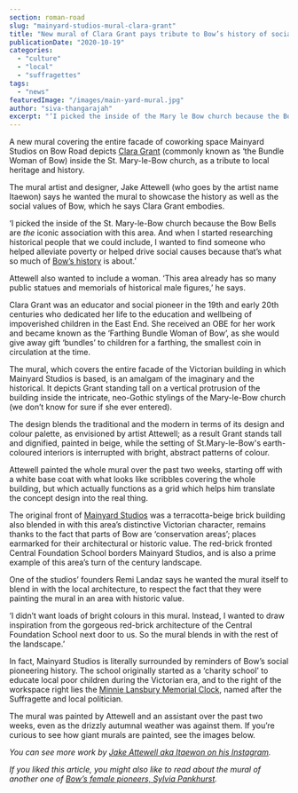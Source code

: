```yaml
---
section: roman-road
slug: "mainyard-studios-mural-clara-grant"
title: "New mural of Clara Grant pays tribute to Bow’s history of social pioneers"
publicationDate: "2020-10-19"
categories: 
  - "culture"
  - "local"
  - "suffragettes"
tags: 
  - "news"
featuredImage: "/images/main-yard-mural.jpg"
author: "siva-thangarajah"
excerpt: "‘I picked the inside of the Mary le Bow church because the Bow Bells are the iconic association with this area. And when I started researching historical people that we could include, I wanted to find someone who helped alleviate poverty because that’s what so much of the local history of this area is about.’"
---
```


A new mural covering the entire facade of coworking space Mainyard Studios on Bow Road depicts [Clara Grant](https://romanroadlondon.com/clara-grant-bundle-woman-bow/) (commonly known as ‘the Bundle Woman of Bow) inside the St. Mary-le-Bow church, as a tribute to local heritage and history.  

The mural artist and designer, Jake Attewell (who goes by the artist name Itaewon) says he wanted the mural to showcase the history as well as the social values of Bow, which he says Clara Grant embodies. 

‘I picked the inside of the St. Mary-le-Bow church because the Bow Bells are _the_ iconic association with this area. And when I started researching historical people that we could include, I wanted to find someone who helped alleviate poverty or helped drive social causes because that’s what so much of [Bow’s history](https://romanroadlondon.com/sylvia-pankhursts-east-london-toy-factory/) is about.’

Attewell also wanted to include a woman. ‘This area already has so many public statues and memorials of historical male figures,’ he says.

Clara Grant was an educator and social pioneer in the 19th and early 20th centuries who dedicated her life to the education and wellbeing of impoverished children in the East End. She received an OBE for her work and became known as the ‘Farthing Bundle Woman of Bow’, as she would give away gift ‘bundles’ to children for a farthing, the smallest coin in circulation at the time. 

The mural, which covers the entire facade of the Victorian building in which Mainyard Studios is based, is an amalgam of the imaginary and the historical. It depicts Grant standing tall on a vertical protrusion of the building inside the intricate, neo-Gothic stylings of the Mary-le-Bow church (we don’t know for sure if she ever entered).

The design blends the traditional and the modern in terms of its design and colour palette, as envisioned by artist Attewell; as a result Grant stands tall and dignified, painted in beige, while the setting of St.Mary-le-Bow's earth-coloured interiors is interrupted with bright, abstract patterns of colour. 

Attewell painted the whole mural over the past two weeks, starting off with a white base coat with what looks like scribbles covering the whole building, but which actually functions as a grid which helps him translate the concept design into the real thing. 

The original front of [Mainyard Studios](https://mainyardstudios.co.uk/tower-hamlets-private-offices-coworking) was a terracotta-beige brick building also blended in with this area’s distinctive Victorian character, remains thanks to the fact that parts of Bow are ‘conservation areas’; places earmarked for their architectural or historic value. The red-brick fronted Central Foundation School borders Mainyard Studios, and is also a prime example of this area’s turn of the century landscape. 

One of the studios’ founders Remi Landaz says he wanted the mural itself to blend in with the local architecture, to respect the fact that they were painting the mural in an area with historic value. 

‘I didn’t want loads of bright colours in this mural. Instead, I wanted to draw inspiration from the gorgeous red-brick architecture of the Central Foundation School next door to us. So the mural blends in with the rest of the landscape.’ 

In fact, Mainyard Studios is literally surrounded by reminders of Bow’s social pioneering history. The school originally started as a ‘charity school’ to educate local poor children during the Victorian era, and to the right of the workspace right lies the [Minnie Lansbury Memorial Clock](https://romanroadlondon.com/minnie-lansbury-clock-bow-road/), named after the Suffragette and local politician. 

The mural was painted by Attewell and an assistant over the past two weeks, even as the drizzly autumnal weather was against them. If you’re curious to see how giant murals are painted, see the images below. 

_You can see more work by_ [_Jake Attewell aka Itaewon on his Instagram_](https://www.instagram.com/itaewon_artist/)_._

_If you liked this article, you might also like to read about the mural of another one of_ [_Bow’s female pioneers, Sylvia Pankhurst_](https://romanroadlondon.com/sylvia-pankhurst-lord-morpeth-mural/)_._
